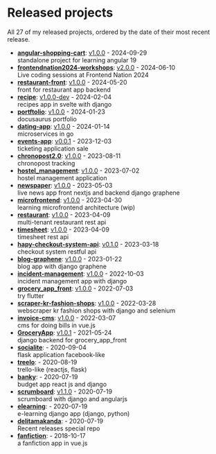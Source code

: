 # Released projects

All <!-- release_count starts -->27<!-- release_count ends --> of my released projects, ordered by the date of their most recent release.

<!-- recent_releases starts -->
* **[angular-shopping-cart](https://github.com/delitamakanda/angular-shopping-cart)**: [v1.0.0](https://github.com/delitamakanda/angular-shopping-cart/releases/tag/v1.0.0) - 2024-09-29
<br>standalone project for learning angular 19
* **[frontendnation2024-workshops](https://github.com/delitamakanda/frontendnation2024-workshops)**: [v2.0.0](https://github.com/delitamakanda/frontendnation2024-workshops/releases/tag/v2.0.0) - 2024-06-10
<br>Live coding sessions at Frontend Nation 2024
* **[restaurant-front](https://github.com/delitamakanda/restaurant-front)**: [v1.0.0](https://github.com/delitamakanda/restaurant-front/releases/tag/v1.0.0) - 2024-05-20
<br>front for restaurant app backend
* **[recipe](https://github.com/delitamakanda/recipe)**: [v1.0.0-dev](https://github.com/delitamakanda/recipe/releases/tag/v1.0.0-dev) - 2024-02-04
<br>recipes app in svelte with django
* **[portftolio](https://github.com/delitamakanda/portftolio)**: [v1.0.0](https://github.com/delitamakanda/portftolio/releases/tag/v1.0.0) - 2024-01-23
<br>docusaurus portfolio
* **[dating-app](https://github.com/delitamakanda/dating-app)**: [v1.0.0](https://github.com/delitamakanda/dating-app/releases/tag/v1.0.0) - 2024-01-14
<br>microservices in go
* **[events-app](https://github.com/delitamakanda/events-app)**: [v0.0.1](https://github.com/delitamakanda/events-app/releases/tag/v0.0.1) - 2023-12-03
<br>ticketing application sale
* **[chronopost2.0](https://github.com/delitamakanda/chronopost2.0)**: [v1.0.0](https://github.com/delitamakanda/chronopost2.0/releases/tag/v1.0.0) - 2023-08-11
<br>chronopost tracking
* **[hostel_management](https://github.com/delitamakanda/hostel_management)**: [v1.0.0](https://github.com/delitamakanda/hostel_management/releases/tag/v1.0.0) - 2023-07-02
<br>hostel management application
* **[newspaper](https://github.com/delitamakanda/newspaper)**: [v1.0.0](https://github.com/delitamakanda/newspaper/releases/tag/v1.0.0) - 2023-05-03
<br>live news app front nextjs and backend django graphene
* **[microfrontend](https://github.com/delitamakanda/microfrontend)**: [v1.0.0](https://github.com/delitamakanda/microfrontend/releases/tag/v1.0.0) - 2023-04-30
<br>learning microfrontend architecture (wip)
* **[restaurant](https://github.com/delitamakanda/restaurant)**: [v1.0.0](https://github.com/delitamakanda/restaurant/releases/tag/v1.0.0) - 2023-04-09
<br>multi-tenant restaurant rest api
* **[timesheet](https://github.com/delitamakanda/timesheet)**: [v1.0.0](https://github.com/delitamakanda/timesheet/releases/tag/v1.0.0) - 2023-04-09
<br>timesheet rest api
* **[hapy-checkout-system-api](https://github.com/delitamakanda/hapy-checkout-system-api)**: [v0.1.0](https://github.com/delitamakanda/hapy-checkout-system-api/releases/tag/v0.1.0) - 2023-03-18
<br>checkout system restful api
* **[blog-graphene](https://github.com/delitamakanda/blog-graphene)**: [v1.0.0](https://github.com/delitamakanda/blog-graphene/releases/tag/v1.0.0) - 2023-01-22
<br>blog app with django graphene
* **[incident-management](https://github.com/delitamakanda/incident-management)**: [v1.0.0](https://github.com/delitamakanda/incident-management/releases/tag/v1.0.0) - 2022-10-03
<br>incident management app with django
* **[grocery_app_front](https://github.com/delitamakanda/grocery_app_front)**: [v1.0.0](https://github.com/delitamakanda/grocery_app_front/releases/tag/v1.0.0) - 2022-07-03
<br>try flutter
* **[scraper-kr-fashion-shops](https://github.com/delitamakanda/scraper-kr-fashion-shops)**: [v1.0.0](https://github.com/delitamakanda/scraper-kr-fashion-shops/releases/tag/v1.0.0) - 2022-03-28
<br>webscraper kr fashion shops with django and selenium
* **[invoice-cms](https://github.com/delitamakanda/invoice-cms)**: [v1.0.0](https://github.com/delitamakanda/invoice-cms/releases/tag/v1.0.0) - 2022-03-07
<br>cms for doing bills in vue.js
* **[GroceryApp](https://github.com/delitamakanda/GroceryApp)**: [v1.0.1](https://github.com/delitamakanda/GroceryApp/releases/tag/v1.0.1) - 2021-05-24
<br>django backend for grocery_app_front 
* **[socialite](https://github.com/delitamakanda/socialite)**: [](https://github.com/delitamakanda/socialite/releases/tag/v2.0) - 2020-09-04
<br>flask application facebook-like
* **[treelo](https://github.com/delitamakanda/treelo)**: [](https://github.com/delitamakanda/treelo/releases/tag/v0.2) - 2020-08-19
<br>trello-like (reactjs, flask)
* **[banky](https://github.com/delitamakanda/banky)**: [](https://github.com/delitamakanda/banky/releases/tag/v1.0) - 2020-07-19
<br>budget app react js and django
* **[scrumboard](https://github.com/delitamakanda/scrumboard)**: [v1.1.0](https://github.com/delitamakanda/scrumboard/releases/tag/v1.1.0) - 2020-07-19
<br>scrumboard with django and angularjs
* **[elearning](https://github.com/delitamakanda/elearning)**: [](https://github.com/delitamakanda/elearning/releases/tag/v1.0) - 2020-07-19
<br>e-learning django app (django, python)
* **[delitamakanda](https://github.com/delitamakanda/delitamakanda)**: [](https://github.com/delitamakanda/delitamakanda/releases/tag/v1.0) - 2020-07-19
<br>Recent releases special repo
* **[fanfiction](https://github.com/delitamakanda/fanfiction)**: [](https://github.com/delitamakanda/fanfiction/releases/tag/v1.1) - 2018-10-17
<br>a fanfiction app in vue.js
<!-- recent_releases ends -->

